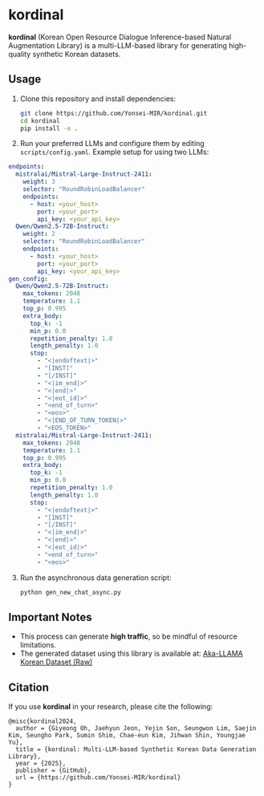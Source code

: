 # kordinal

**kordinal** (Korean Open Resource Dialogue Inference-based Natural Augmentation Library) is a multi-LLM-based library for generating high-quality synthetic Korean datasets.

## Usage

1. Clone this repository and install dependencies:

   ```bash
   git clone https://github.com/Yonsei-MIR/kordinal.git
   cd kordinal
   pip install -e .
   ```

2. Run your preferred LLMs and configure them by editing `scripts/config.yaml`. Example setup for using two LLMs:

```yaml
endpoints:
  mistralai/Mistral-Large-Instruct-2411:
    weight: 3
    selector: "RoundRobinLoadBalancer"
    endpoints:
      - host: <your_host>
        port: <your_port>
        api_key: <your_api_key>
  Qwen/Qwen2.5-72B-Instruct:
    weight: 2
    selector: "RoundRobinLoadBalancer"
    endpoints:
      - host: <your_host>
        port: <your_port>
        api_key: <your_api_key>
gen_config:
  Qwen/Qwen2.5-72B-Instruct:
    max_tokens: 2048
    temperature: 1.1
    top_p: 0.995
    extra_body:
      top_k: -1
      min_p: 0.0
      repetition_penalty: 1.0
      length_penalty: 1.0
      stop:
        - "<|endoftext|>"
        - "[INST]"
        - "[/INST]"
        - "<|im_end|>"
        - "<|end|>"
        - "<|eot_id|>"
        - "<end_of_turn>"
        - "<eos>"
        - "<|END_OF_TURN_TOKEN|>"
        - "<EOS_TOKEN>"
  mistralai/Mistral-Large-Instruct-2411:
    max_tokens: 2048
    temperature: 1.1
    top_p: 0.995
    extra_body:
      top_k: -1
      min_p: 0.0
      repetition_penalty: 1.0
      length_penalty: 1.0
      stop:
        - "<|endoftext|>"
        - "[INST]"
        - "[/INST]"
        - "<|im_end|>"
        - "<|end|>"
        - "<|eot_id|>"
        - "<end_of_turn>"
        - "<eos>"
   ```

3. Run the asynchronous data generation script:

   ```bash
   python gen_new_chat_async.py
   ```

## Important Notes

- This process can generate **high traffic**, so be mindful of resource limitations.
- The generated dataset using this library is available at: [Aka-LLAMA Korean Dataset (Raw)](https://huggingface.co/mirlab/aka-llama-korean-dataset-multiturn-raw)

## Citation

If you use **kordinal** in your research, please cite the following:

```
@misc{kordinal2024,
  author = {Giyeong Oh, Jaehyun Jeon, Yejin Son, Seungwon Lim, Saejin Kim, Seungho Park, Sumin Shim, Chae-eun Kim, Jihwan Shin, Youngjae Yu},
  title = {kordinal: Multi-LLM-based Synthetic Korean Data Generation Library},
  year = {2025},
  publisher = {GitHub},
  url = {https://github.com/Yonsei-MIR/kordinal}
}
```

